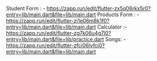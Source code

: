 Student Form : - https://zapp.run/edit/flutter-zx5q06rkx5r0?entry=lib/main.dart&file=lib/main.dart
Products Form : - https://zapp.run/edit/flutter-zj1e06m8k1f0?entry=lib/main.dart&file=lib/main.dart
Calculator :-  https://zapp.run/edit/flutter-zg7k06u4g7l0?entry=lib/main.dart&file=lib/practice.dart
Songs: - https://zapp.run/edit/flutter-zfci06lvfcj0?entry=lib/main.dart&file=lib/main.dart
